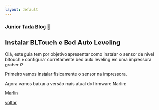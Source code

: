 ```yaml
---
layout: default
---
```


### Junior Tada Blog 👋

## Instalar BLTouch e Bed Auto Leveling

Olá, este guia tem por objetivo apresentar como instalar o sensor de nível
bltouch e configurar corretamente bed auto leveling em uma impressora graber i3.

Primeiro vamos instalar fisicamente o sensor na impressora.

Agora vamos baixar a versão mais atual do firmware Marlin:

[Marlin](https://marlinfw.org/)

[voltar](https://juniortada.github.io/)
